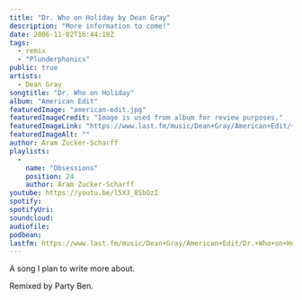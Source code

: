 ```yaml
---
title: "Dr. Who on Holiday by Dean Gray"
description: "More information to come!"
date: 2006-11-02T16:44:18Z
tags:
  - remix
  - "Plunderphonics"
public: true
artists:
  - Dean Gray
songtitle: "Dr. Who on Holiday"
album: "American Edit"
featuredImage: "american-edit.jpg"
featuredImageCredit: "Image is used from album for review purposes."
featuredImageLink: "https://www.last.fm/music/Dean+Gray/American+Edit/+images/99c2f3ab601d62b4a9111e7fb6662b55"
featuredImageAlt: ""
author: Aram Zucker-Scharff
playlists:
  -
    name: "Obsessions"
    position: 24
    author: Aram Zucker-Scharff
youtube: https://youtu.be/l5X3_8SbOzI
spotify: 
spotifyUri: 
soundcloud:
audiofile: 
podbean:
lastfm: https://www.last.fm/music/Dean+Gray/American+Edit/Dr.+Who+on+Holiday
---
```


A song I plan to write more about.

Remixed by Party Ben.
